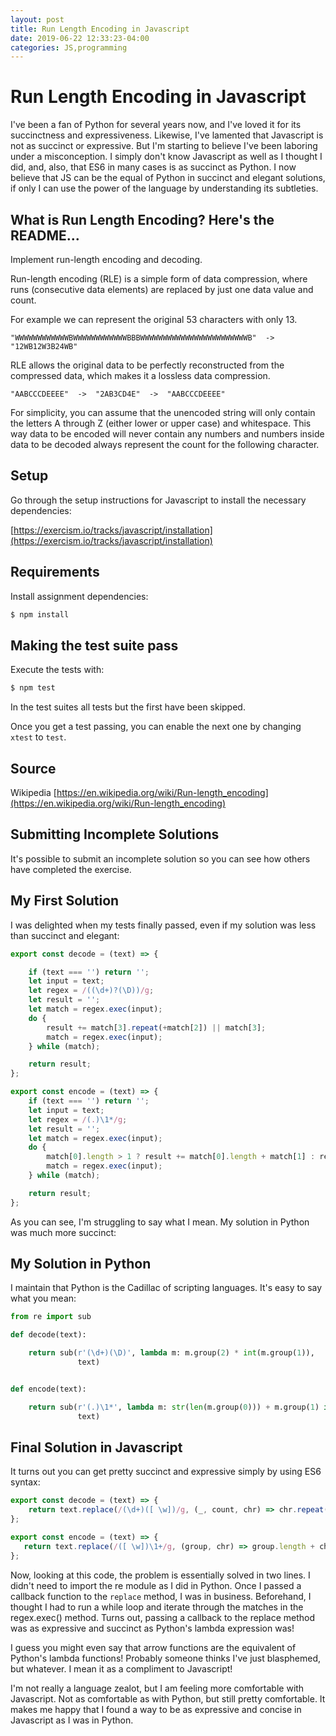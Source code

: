 ```yaml
---
layout: post
title: Run Length Encoding in Javascript
date: 2019-06-22 12:33:23-04:00
categories: JS,programming
---
```

# Run Length Encoding in Javascript

I've been a fan of Python for several years now, and I've loved it for its 
succinctness and expressiveness.  Likewise, I've lamented that Javascript
is not as succinct or expressive.  But I'm starting to believe I've been
laboring under a misconception.  I simply don't know Javascript as well as
I thought I did, and, also, that ES6 in many cases is as succinct as Python.
I now believe that JS can be the equal of Python in succinct and elegant
solutions, if only I can use the power of the language by understanding its
subtleties.

## What is Run Length Encoding?  Here's the README...

Implement run-length encoding and decoding.

Run-length encoding (RLE) is a simple form of data compression, where runs
(consecutive data elements) are replaced by just one data value and count.

For example we can represent the original 53 characters with only 13.

```text
"WWWWWWWWWWWWBWWWWWWWWWWWWBBBWWWWWWWWWWWWWWWWWWWWWWWWB"  ->  "12WB12W3B24WB"
```

RLE allows the original data to be perfectly reconstructed from
the compressed data, which makes it a lossless data compression.

```text
"AABCCCDEEEE"  ->  "2AB3CD4E"  ->  "AABCCCDEEEE"
```

For simplicity, you can assume that the unencoded string will only contain
the letters A through Z (either lower or upper case) and whitespace. This way
data to be encoded will never contain any numbers and numbers inside data to
be decoded always represent the count for the following character.

## Setup

Go through the setup instructions for Javascript to install the necessary
dependencies:

[https://exercism.io/tracks/javascript/installation](https://exercism.io/tracks/javascript/installation)

## Requirements

Install assignment dependencies:

```bash
$ npm install
```

## Making the test suite pass

Execute the tests with:

```bash
$ npm test
```

In the test suites all tests but the first have been skipped.

Once you get a test passing, you can enable the next one by changing `xtest` to
`test`.

## Source

Wikipedia [https://en.wikipedia.org/wiki/Run-length_encoding](https://en.wikipedia.org/wiki/Run-length_encoding)

## Submitting Incomplete Solutions

It's possible to submit an incomplete solution so you can see how others have
completed the exercise.


## My First Solution

I was delighted when my tests finally passed, even if my solution was less than succinct and elegant:

```javascript
export const decode = (text) => {

    if (text === '') return '';
    let input = text;
    let regex = /((\d+)?(\D))/g;
    let result = '';
    let match = regex.exec(input);
    do {
        result += match[3].repeat(+match[2]) || match[3];
        match = regex.exec(input);
    } while (match);

    return result;
};

export const encode = (text) => {
    if (text === '') return '';
    let input = text;
    let regex = /(.)\1*/g;
    let result = '';
    let match = regex.exec(input);
    do {
        match[0].length > 1 ? result += match[0].length + match[1] : result += match[1];
        match = regex.exec(input);
    } while (match);

    return result;
};
```

As you can see, I'm struggling to say what I mean.  My solution in Python was much more succinct:

## My Solution in Python

I maintain that Python is the Cadillac of scripting languages.  It's easy to say what you mean:

```python
from re import sub

def decode(text):

    return sub(r'(\d+)(\D)', lambda m: m.group(2) * int(m.group(1)),
               text)


def encode(text):

    return sub(r'(.)\1*', lambda m: str(len(m.group(0))) + m.group(1) if len(m.group(0)) > 1 else str(m.group(1)),
               text)
```
## Final Solution in Javascript

It turns out you can get pretty succinct and expressive simply by using ES6 syntax:

```javascript
export const decode = (text) => {
    return text.replace(/(\d+)([ \w])/g, (_, count, chr) => chr.repeat(count));
};

export const encode = (text) => {
   return text.replace(/([ \w])\1+/g, (group, chr) => group.length + chr );
};
```

Now, looking at this code, the problem is essentially solved in two lines. I didn't need to import the re module as I did 
in Python.  Once I passed a callback function to the `replace` method, I was in business.  Beforehand, I thought I had to 
run a while loop and iterate through the matches in the regex.exec() method.  Turns out, passing a callback to the replace
method was as expressive and succinct as Python's lambda expression was!  

I guess you might even say that arrow functions are the equivalent of Python's lambda functions!  Probably someone thinks
I've just blasphemed, but whatever.  I mean it as a compliment to Javascript!  

I'm not really a language zealot, but I am feeling more comfortable with Javascript.  Not as comfortable as with Python,
but still pretty comfortable.  It makes me happy that I found a way to be as expressive and concise in Javascript as I was
in Python.
